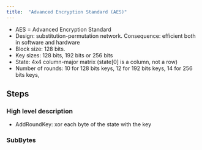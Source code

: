 ```yaml
---
title:  "Advanced Encryption Standard (AES)"
---
```

* AES = Advanced Encryption Standard
* Design: substitution-permutation network. Consequence: efficient both in
software and hardware
* Block size: 128 bits.
* Key sizes: 128 bits, 192 bits or 256 bits
* State: 4x4 column-major matrix (state[0] is a column, not a row)
* Number of rounds: 10 for 128 bits keys, 12 for 192 bits keys,
14 for 256 bits keys,


## Steps
### High level description
* AddRoundKey: xor each byte of the state with the key

### SubBytes
